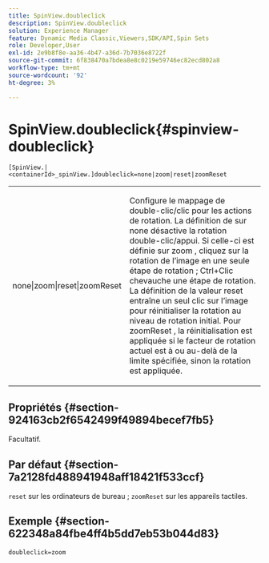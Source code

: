 ```yaml
---
title: SpinView.doubleclick
description: SpinView.doubleclick
solution: Experience Manager
feature: Dynamic Media Classic,Viewers,SDK/API,Spin Sets
role: Developer,User
exl-id: 2e9b8f8e-aa36-4b47-a36d-7b7036e8722f
source-git-commit: 6f838470a7bdea8e8c0219e59746ec82ecd802a8
workflow-type: tm+mt
source-wordcount: '92'
ht-degree: 3%

---
```


# SpinView.doubleclick{#spinview-doubleclick}

`[SpinView.|<containerId>_spinView.]doubleclick=none|zoom|reset|zoomReset`

<table id="table_E314540D347D47699C04EB80D20C0721"> 
 <tbody> 
  <tr> 
   <td colname="col1"> <p> <span class="codeph"> none|zoom|reset|zoomReset </span> </p> </td> 
   <td colname="col2"> <p> Configure le mappage de double-clic/clic pour les actions de rotation. La définition de sur <span class="codeph"> none </span> désactive la rotation double-clic/appui. Si celle-ci est définie sur <span class="codeph"> zoom </span>, cliquez sur la rotation de l’image en une seule étape de rotation ; Ctrl+Clic chevauche une étape de rotation. La définition de la valeur <span class="codeph"> reset </span> entraîne un seul clic sur l’image pour réinitialiser la rotation au niveau de rotation initial. Pour <span class="codeph"> zoomReset </span>, la réinitialisation est appliquée si le facteur de rotation actuel est à ou au-delà de la limite spécifiée, sinon la rotation est appliquée. </p> </td> 
  </tr> 
 </tbody> 
</table>

## Propriétés {#section-924163cb2f6542499f49894becef7fb5}

Facultatif.

## Par défaut {#section-7a2128fd488941948aff18421f533ccf}

`reset` sur les ordinateurs de bureau ; `zoomReset` sur les appareils tactiles.

## Exemple {#section-622348a84fbe4ff4b5dd7eb53b044d83}

`doubleclick=zoom`
